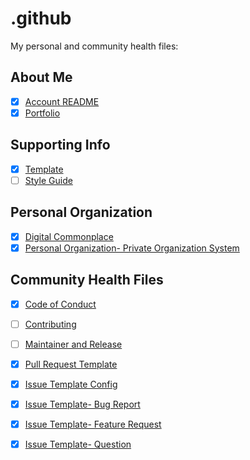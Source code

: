 # .github

My personal and community health files:

## About Me

- [x] [Account README](https://github.com/KatherineMichel/KatherineMichel)
- [x] [Portfolio](https://github.com/KatherineMichel/portfolio)

## Supporting Info

- [x] [Template](https://github.com/KatherineMichel/template)
- [ ] [Style Guide](https://github.com/KatherineMichel/.github/blob/master/STYLE_GUIDE.md)

## Personal Organization

- [x] [Digital Commonplace](https://github.com/KatherineMichel/digital-commonplace)
- [x] [Personal Organization- Private Organization System](https://github.com/KatherineMichel/personal-organization)

## Community Health Files

- [x] [Code of Conduct](https://github.com/KatherineMichel/.github/blob/master/CODE_OF_CONDUCT.md)
- [ ] [Contributing](https://github.com/KatherineMichel/.github/blob/master/CONTRIBUTING.md)
- [ ] [Maintainer and Release](https://github.com/KatherineMichel/.github/blob/master/MAINTAINER_AND_RELEASE.md)
- [x] [Pull Request Template](https://github.com/KatherineMichel/.github/blob/master/.github/PULL_REQUEST_TEMPLATE.md)
- [x] [Issue Template Config](https://github.com/KatherineMichel/.github/blob/master/.github/ISSUE_TEMPLATE/config.yml)
- [x] [Issue Template- Bug Report](https://github.com/KatherineMichel/.github/blob/master/.github/ISSUE_TEMPLATE/bug_report.md)
- [x] [Issue Template- Feature Request](https://github.com/KatherineMichel/.github/blob/master/.github/ISSUE_TEMPLATE/feature_request.md)
- [x] [Issue Template- Question](https://github.com/KatherineMichel/.github/blob/master/.github/ISSUE_TEMPLATE/question.md)




